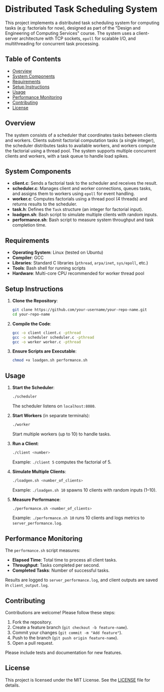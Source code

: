 # Distributed Task Scheduling System

This project implements a distributed task scheduling system for computing tasks (e.g: factorials for now), designed as part of the "Design and Engineering of Computing Services" course. The system uses a client-server architecture with TCP sockets, `epoll` for scalable I/O, and multithreading for concurrent task processing.

## Table of Contents
- [Overview](#overview)
- [System Components](#system-components)
- [Requirements](#requirements)
- [Setup Instructions](#setup-instructions)
- [Usage](#usage)
- [Performance Monitoring](#performance-monitoring)
- [Contributing](#contributing)
- [License](#license)

## Overview
The system consists of a scheduler that coordinates tasks between clients and workers. Clients submit factorial computation tasks (a single integer), the scheduler distributes tasks to available workers, and workers compute the factorial using a thread pool. The system supports multiple concurrent clients and workers, with a task queue to handle load spikes.

## System Components
- **client.c**: Sends a factorial task to the scheduler and receives the result.
- **scheduler.c**: Manages client and worker connections, queues tasks, and assigns them to workers using `epoll` for event handling.
- **worker.c**: Computes factorials using a thread pool (4 threads) and returns results to the scheduler.
- **task.h**: Defines the `Task` structure (an integer for factorial input).
- **loadgen.sh**: Bash script to simulate multiple clients with random inputs.
- **performance.sh**: Bash script to measure system throughput and task completion time.

## Requirements
- **Operating System**: Linux (tested on Ubuntu)
- **Compiler**: GCC
- **Libraries**: Standard C libraries (`pthread`, `arpa/inet`, `sys/epoll`, etc.)
- **Tools**: Bash shell for running scripts
- **Hardware**: Multi-core CPU recommended for worker thread pool

## Setup Instructions
1. **Clone the Repository**:
   ```bash
   git clone https://github.com/your-username/your-repo-name.git
   cd your-repo-name
   ```

2. **Compile the Code**:
   ```bash
   gcc -o client client.c -pthread
   gcc -o scheduler scheduler.c -pthread
   gcc -o worker worker.c -pthread
   ```

3. **Ensure Scripts are Executable**:
   ```bash
   chmod +x loadgen.sh performance.sh
   ```

## Usage
1. **Start the Scheduler**:
   ```bash
   ./scheduler
   ```
   The scheduler listens on `localhost:8080`.

2. **Start Workers** (in separate terminals):
   ```bash
   ./worker
   ```
   Start multiple workers (up to 10) to handle tasks.

3. **Run a Client**:
   ```bash
   ./client <number>
   ```
   Example: `./client 5` computes the factorial of 5.

4. **Simulate Multiple Clients**:
   ```bash
   ./loadgen.sh <number_of_clients>
   ```
   Example: `./loadgen.sh 10` spawns 10 clients with random inputs (1–10).

5. **Measure Performance**:
   ```bash
   ./performance.sh <number_of_clients>
   ```
   Example: `./performance.sh 10` runs 10 clients and logs metrics to `server_performance.log`.

## Performance Monitoring
The `performance.sh` script measures:
- **Elapsed Time**: Total time to process all client tasks.
- **Throughput**: Tasks completed per second.
- **Completed Tasks**: Number of successful tasks.

Results are logged to `server_performance.log`, and client outputs are saved in `client_output.log`.

## Contributing
Contributions are welcome! Please follow these steps:
1. Fork the repository.
2. Create a feature branch (`git checkout -b feature-name`).
3. Commit your changes (`git commit -m "Add feature"`).
4. Push to the branch (`git push origin feature-name`).
5. Open a pull request.

Please include tests and documentation for new features.

## License
This project is licensed under the MIT License. See the [LICENSE](LICENSE) file for details.
